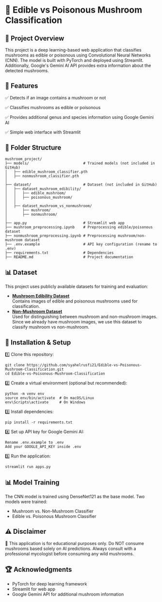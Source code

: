 # 🍄 Edible vs Poisonous Mushroom Classification

## 📌 Project Overview
This project is a deep learning-based web application that classifies mushrooms as edible or poisonous using Convolutional Neural Networks (CNN). The model is built with PyTorch and deployed using Streamlit. Additionally, Google's Gemini AI API provides extra information about the detected mushrooms.

## 🚀 Features
✅ Detects if an image contains a mushroom or not

✅ Classifies mushrooms as edible or poisonous

✅ Provides additional genus and species information using Google Gemini AI

✅ Simple web interface with Streamlit

## 📂 Folder Structure
```
mushroom_project/
├── models/                      	# Trained models (not included in GitHub)
│   ├── edible_mushroom_classifier.pth
│   ├── nonmushroom_classifier.pth
│
├── dataset/                      	# Dataset (not included in GitHub)
│   ├── dataset_mushroom_edibility/
│   │   ├── edible_mushroom/
│   │   ├── poisonous_mushroom/
│   │
│   ├── dataset_mushroom_vs_nonmushroom/
│       ├── mushroom/
│       ├── nonmushroom/
│
├── app.py                        	# Streamlit web app
├── mushroom_preprocessing.ipynb  	# Preprocessing edible/poisonous dataset
├── nonmushroom_preprocessing.ipynb	# Preprocessing mushroom/non-mushroom dataset
├── .env.example                   	# API key configuration (rename to .env)
├── requirements.txt               	# Dependencies
├── README.md                      	# Project documentation
```

## 📊 Dataset
This project uses publicly available datasets for training and evaluation:

- **[Mushroom Edibility Dataset](https://www.kaggle.com/datasets/marcosvolpato/edible-and-poisonous-fungi)**  
  Contains images of edible and poisonous mushrooms used for classification.  
- **[Non-Mushroom Dataset](https://www.kaggle.com/datasets/shamsaddin97/image-captioning-dataset-random-images)**  
  Used for distinguishing between mushroom and non-mushroom images. Since we already have mushroom images, we use this dataset to classify mushroom vs non-mushroom. 

## 🔧 Installation & Setup
1️⃣ Clone this repository:
```
git clone https://github.com/syahelrusfi21/Edible-vs-Poisonous-Mushroom-Classification.git
cd Edible-vs-Poisonous-Mushroom-Classification
```
2️⃣ Create a virtual environment (optional but recommended):
```
python -m venv env
source env/bin/activate  # On macOS/Linux
env\Scripts\activate     # On Windows
```
3️⃣ Install dependencies:
```
pip install -r requirements.txt
```
4️⃣ Set up API key for Google Gemini AI:
```
Rename .env.example to .env
Add your GOOGLE_API_KEY inside .env
```
5️⃣ Run the application:
```
streamlit run apps.py
```

## 📊 Model Training
The CNN model is trained using DenseNet121 as the base model.
Two models were trained:
- Mushroom vs. Non-Mushroom Classifier
- Edible vs. Poisonous Mushroom Classifier

## ⚠️ Disclaimer
🚨 This application is for educational purposes only. Do NOT consume mushrooms based solely on AI predictions. Always consult with a professional mycologist before consuming any wild mushrooms.

## 🏆 Acknowledgments
- PyTorch for deep learning framework
- Streamlit for web app
- Google Gemini API for additional mushroom information